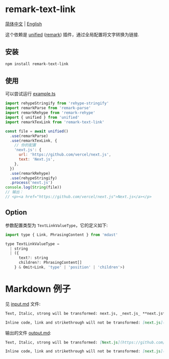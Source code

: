 # remark-text-link

[简体中文](/README-zh.md) | [English](/README.md)

这个依赖是 [unified][] ([remark][]) 插件，通过全局配置将文字转换为链接.

## 安装

```sh
npm install remark-text-link
```

## 使用

可以尝试运行 [example.ts](/example.ts)

```js
import rehypeStringify from 'rehype-stringify'
import remarkParse from 'remark-parse'
import remarkRehype from 'remark-rehype'
import { unified } from 'unified'
import remarkTexLink from 'remark-text-link'

const file = await unified()
  .use(remarkParse)
  .use(remarkTexLink, {
    // 你的配置
    'next.js': {
      url: 'https://github.com/vercel/next.js',
      text: 'Next.js',
    },
  })
  .use(remarkRehype)
  .use(rehypeStringify)
  .process('next.js')
console.log(String(file))
// 输出：
// <p><a href="https://github.com/vercel/next.js">Next.js</a></p>
```

## Option

参数配置类型为 `TextLinkValueType`，它的定义如下:

```js
import type { Link, PhrasingContent } from 'mdast'

type TextLinkValueType =
  | string
  | ({
      text?: string
      children?: PhrasingContent[]
    } & Omit<Link, 'type' | 'position' | 'children'>)
```

# Markdown 例子

见 [input.md](/test/input.md) 文件:

```markdown
Text, Italic, strong will be transformed: next.js, _next.js_ **next.js**, ~~next.js~~, ~next.js~.

Inline code, link and strikethrough will not be transformed: [next.js](https://github.com/vercel/next.js), `next.js`.
```

输出的文件 [output.md](/test/output.md):

```markdown
Text, Italic, strong will be transformed: [Next.js](https://github.com/vercel/next.js), _[Next.js](https://github.com/vercel/next.js)_ **[Next.js](https://github.com/vercel/next.js)**, ~~[Next.js](https://github.com/vercel/next.js)~~, ~[Next.js](https://github.com/vercel/next.js)~.

Inline code, link and strikethrough will not be transformed: [next.js](https://github.com/vercel/next.js), `next.js`.
```

<!-- Definitions -->

[unified]: https://github.com/unifiedjs/unified
[remark]: https://github.com/remarkjs/remark
